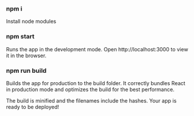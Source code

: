 ### npm i
Install node modules

### npm start
Runs the app in the development mode.
Open http://localhost:3000 to view it in the browser.

### npm run build
Builds the app for production to the build folder.
It correctly bundles React in production mode and optimizes the build for the best performance.

The build is minified and the filenames include the hashes.
Your app is ready to be deployed!

